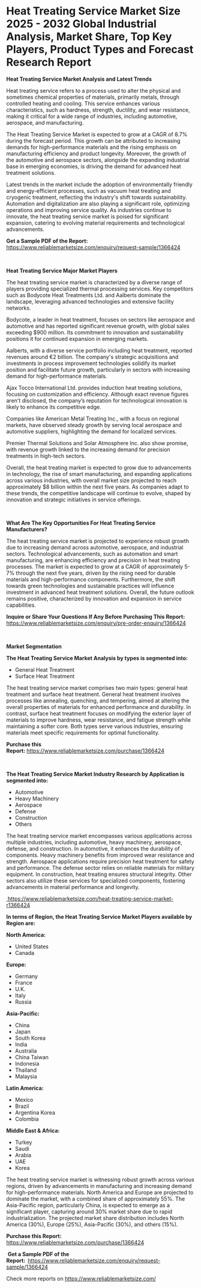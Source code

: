 <p><h1>Heat Treating Service Market Size 2025 - 2032 Global Industrial Analysis, Market Share, Top Key Players, Product Types and Forecast Research Report</h1></p><p><strong>Heat Treating Service Market Analysis and Latest Trends</strong></p>
<p><p>Heat treating service refers to a process used to alter the physical and sometimes chemical properties of materials, primarily metals, through controlled heating and cooling. This service enhances various characteristics, such as hardness, strength, ductility, and wear resistance, making it critical for a wide range of industries, including automotive, aerospace, and manufacturing.</p><p>The Heat Treating Service Market is expected to grow at a CAGR of 8.7% during the forecast period. This growth can be attributed to increasing demands for high-performance materials and the rising emphasis on manufacturing efficiency and product longevity. Moreover, the growth of the automotive and aerospace sectors, alongside the expanding industrial base in emerging economies, is driving the demand for advanced heat treatment solutions.</p><p>Latest trends in the market include the adoption of environmentally friendly and energy-efficient processes, such as vacuum heat treating and cryogenic treatment, reflecting the industry's shift towards sustainability. Automation and digitalization are also playing a significant role, optimizing operations and improving service quality. As industries continue to innovate, the heat treating service market is poised for significant expansion, catering to evolving material requirements and technological advancements.</p></p>
<p><strong>Get a Sample PDF of the Report:&nbsp;</strong> <a href="https://www.reliablemarketsize.com/enquiry/request-sample/1366424?utm_campaign=2307&utm_medium=2&utm_source=Github&utm_content=ia&utm_term=22032025&utm_id=heat-treating-service">https://www.reliablemarketsize.com/enquiry/request-sample/1366424</a></p>
<p>&nbsp;</p>
<p><strong>Heat Treating Service Major Market Players</strong></p>
<p><p>The heat treating service market is characterized by a diverse range of players providing specialized thermal processing services. Key competitors such as Bodycote Heat Treatments Ltd. and Aalberts dominate the landscape, leveraging advanced technologies and extensive facility networks.</p><p>Bodycote, a leader in heat treatment, focuses on sectors like aerospace and automotive and has reported significant revenue growth, with global sales exceeding $900 million. Its commitment to innovation and sustainability positions it for continued expansion in emerging markets.</p><p>Aalberts, with a diverse service portfolio including heat treatment, reported revenues around €2 billion. The company's strategic acquisitions and investments in process improvement technologies solidify its market position and facilitate future growth, particularly in sectors with increasing demand for high-performance materials.</p><p>Ajax Tocco International Ltd. provides induction heat treating solutions, focusing on customization and efficiency. Although exact revenue figures aren't disclosed, the company’s reputation for technological innovation is likely to enhance its competitive edge.</p><p>Companies like American Metal Treating Inc., with a focus on regional markets, have observed steady growth by serving local aerospace and automotive suppliers, highlighting the demand for localized services.</p><p>Premier Thermal Solutions and Solar Atmosphere Inc. also show promise, with revenue growth linked to the increasing demand for precision treatments in high-tech sectors. </p><p>Overall, the heat treating market is expected to grow due to advancements in technology, the rise of smart manufacturing, and expanding applications across various industries, with overall market size projected to reach approximately $8 billion within the next five years. As companies adapt to these trends, the competitive landscape will continue to evolve, shaped by innovation and strategic initiatives in service offerings.</p></p>
<p>&nbsp;</p>
<p><strong>What Are The Key Opportunities For Heat Treating Service Manufacturers?</strong></p>
<p><p>The heat treating service market is projected to experience robust growth due to increasing demand across automotive, aerospace, and industrial sectors. Technological advancements, such as automation and smart manufacturing, are enhancing efficiency and precision in heat treating processes. The market is expected to grow at a CAGR of approximately 5-7% through the next five years, driven by the rising need for durable materials and high-performance components. Furthermore, the shift towards green technologies and sustainable practices will influence investment in advanced heat treatment solutions. Overall, the future outlook remains positive, characterized by innovation and expansion in service capabilities.</p></p>
<p><strong>Inquire or Share Your Questions If Any Before Purchasing This Report:</strong> <a href="https://www.reliablemarketsize.com/enquiry/pre-order-enquiry/1366424?utm_campaign=2307&utm_medium=2&utm_source=Github&utm_content=ia&utm_term=22032025&utm_id=heat-treating-service">https://www.reliablemarketsize.com/enquiry/pre-order-enquiry/1366424</a></p>
<p>&nbsp;</p>
<p><strong>Market Segmentation</strong></p>
<p><strong>The Heat Treating Service Market Analysis by types is segmented into:</strong></p>
<p><ul><li>General Heat Treatment</li><li>Surface Heat Treatment</li></ul></p>
<p><p>The heat treating service market comprises two main types: general heat treatment and surface heat treatment. General heat treatment involves processes like annealing, quenching, and tempering, aimed at altering the overall properties of materials for enhanced performance and durability. In contrast, surface heat treatment focuses on modifying the exterior layer of materials to improve hardness, wear resistance, and fatigue strength while maintaining a softer core. Both types serve various industries, ensuring materials meet specific requirements for optimal functionality.</p></p>
<p><strong>Purchase this Report:&nbsp;</strong><a href="https://www.reliablemarketsize.com/purchase/1366424?utm_campaign=2307&utm_medium=2&utm_source=Github&utm_content=ia&utm_term=22032025&utm_id=heat-treating-service">https://www.reliablemarketsize.com/purchase/1366424</a></p>
<p>&nbsp;</p>
<p><strong>The Heat Treating Service Market Industry Research by Application is segmented into:</strong></p>
<p><ul><li>Automotive</li><li>Heavy Machinery</li><li>Aerospace</li><li>Defense</li><li>Construction</li><li>Others</li></ul></p>
<p><p>The heat treating service market encompasses various applications across multiple industries, including automotive, heavy machinery, aerospace, defense, and construction. In automotive, it enhances the durability of components. Heavy machinery benefits from improved wear resistance and strength. Aerospace applications require precision heat treatment for safety and performance. The defense sector relies on reliable materials for military equipment. In construction, heat treating ensures structural integrity. Other sectors also utilize these services for specialized components, fostering advancements in material performance and longevity.</p></p>
<p><a href="https://www.reliablemarketsize.com/heat-treating-service-market-r1366424?utm_campaign=2307&utm_medium=2&utm_source=Github&utm_content=ia&utm_term=22032025&utm_id=heat-treating-service">&nbsp;https://www.reliablemarketsize.com/heat-treating-service-market-r1366424</a></p>
<p><strong>In terms of Region, the Heat Treating Service Market Players available by Region are:</strong></p>
<p>
    <p> <strong> North America: </strong>
        <ul>
            <li>United States</li>
            <li>Canada</li>
        </ul>
        </p> 
    <p> <strong> Europe: </strong>
        <ul>
            <li>Germany</li>
            <li>France</li>
            <li>U.K.</li>
            <li>Italy</li>
            <li>Russia</li>
        </ul>
        </p> 
    <p> <strong> Asia-Pacific: </strong>
        <ul>
            <li>China</li>
            <li>Japan</li>
            <li>South Korea</li>
            <li>India</li>
            <li>Australia</li>
            <li>China Taiwan</li>
            <li>Indonesia</li>
            <li>Thailand</li>
            <li>Malaysia</li>
        </ul>
        </p> 
    <p> <strong> Latin America: </strong>
        <ul>
            <li>Mexico</li>
            <li>Brazil</li>
            <li>Argentina Korea</li>
            <li>Colombia</li>
        </ul>
        </p> 
    <p> <strong> Middle East & Africa: </strong>
        <ul>
            <li>Turkey</li>
            <li>Saudi</li>
            <li>Arabia</li>
            <li>UAE</li>
            <li>Korea</li>
        </ul>
    </p>
    </p>
<p><p>The heat treating service market is witnessing robust growth across various regions, driven by advancements in manufacturing and increasing demand for high-performance materials. North America and Europe are projected to dominate the market, with a combined share of approximately 55%. The Asia-Pacific region, particularly China, is expected to emerge as a significant player, capturing around 30% market share due to rapid industrialization. The projected market share distribution includes North America (30%), Europe (25%), Asia-Pacific (30%), and others (15%).</p></p>
<p><strong>Purchase this Report: </strong><a href="https://www.reliablemarketsize.com/purchase/1366424?utm_campaign=2307&utm_medium=2&utm_source=Github&utm_content=ia&utm_term=22032025&utm_id=heat-treating-service">https://www.reliablemarketsize.com/purchase/1366424</a></p>
<p>&nbsp;<strong>Get a Sample PDF of the Report:&nbsp;&nbsp;</strong><a href="https://www.reliablemarketsize.com/enquiry/request-sample/1366424?utm_campaign=2307&utm_medium=2&utm_source=Github&utm_content=ia&utm_term=22032025&utm_id=heat-treating-service">https://www.reliablemarketsize.com/enquiry/request-sample/1366424</a></p>
<p><strong></strong></p>
<p>Check more reports on <a href="https://www.reliablemarketsize.com/?utm_campaign=2307&utm_medium=2&utm_source=Github&utm_content=ia&utm_term=22032025&utm_id=heat-treating-service">https://www.reliablemarketsize.com/</a></p>